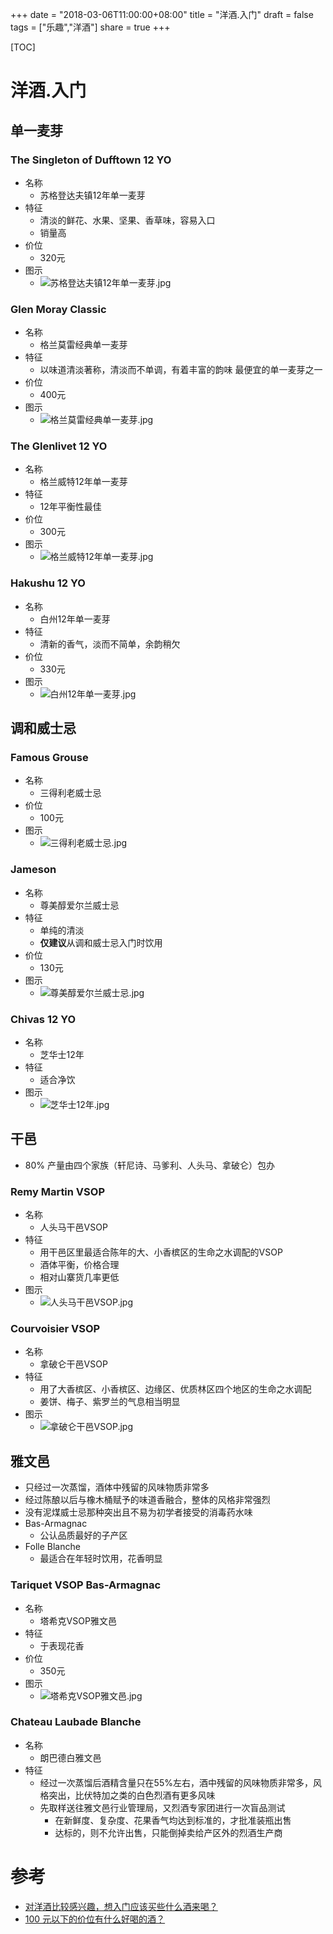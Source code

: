 +++
date = "2018-03-06T11:00:00+08:00"
title = "洋酒.入门"
draft = false
tags = ["乐趣","洋酒"]
share = true
+++

[TOC]

# 洋酒.入门
## 单一麦芽
### The Singleton of Dufftown 12 YO
- 名称
	- 苏格登达夫镇12年单一麦芽
- 特征
	- 清淡的鲜花、水果、坚果、香草味，容易入口
	- 销量高
- 价位
	- 320元
- 图示
	- ![苏格登达夫镇12年单一麦芽.jpg](http://otzm88f21.bkt.clouddn.com/6c6a4dfc-4df0-49f2-9e2f-9967c9986c47.jpg)

### Glen Moray Classic
- 名称
	- 格兰莫雷经典单一麦芽
- 特征
	- 以味道清淡著称，清淡而不单调，有着丰富的韵味
最便宜的单一麦芽之一
- 价位
	- 400元
- 图示
	- ![格兰莫雷经典单一麦芽.jpg](http://otzm88f21.bkt.clouddn.com/a0ec9cf4-2706-486f-a73c-611f8618ccc8.jpg)

### The Glenlivet 12 YO
- 名称
	- 格兰威特12年单一麦芽
- 特征
	- 12年平衡性最佳
- 价位
	- 300元
- 图示
	- ![格兰威特12年单一麦芽.jpg](http://otzm88f21.bkt.clouddn.com/841cf01b-479f-406d-a35f-4d50b438f95f.jpg)

### Hakushu 12 YO
- 名称
	- 白州12年单一麦芽
- 特征
	- 清新的香气，淡而不简单，余韵稍欠
- 价位
	- 330元
- 图示
	- ![白州12年单一麦芽.jpg](http://otzm88f21.bkt.clouddn.com/a5cc757e-89db-4c09-8369-078800afe8b6.jpg)

## 调和威士忌
### Famous Grouse
- 名称
	- 三得利老威士忌
- 价位
	- 100元
- 图示
	- ![三得利老威士忌.jpg](http://otzm88f21.bkt.clouddn.com/6a74113b-b093-40e1-b36e-8a72a291d7a9.jpg)

### Jameson
- 名称
	- 尊美醇爱尔兰威士忌
- 特征
	- 单纯的清淡
	- **仅建议**从调和威士忌入门时饮用
- 价位
	- 130元
- 图示
	- ![尊美醇爱尔兰威士忌.jpg](http://otzm88f21.bkt.clouddn.com/c6a6a13c-9a47-4daa-84a3-607ca096a172.jpg)

### Chivas 12 YO
- 名称
	- 芝华士12年
- 特征
	- 适合净饮
- 图示
	- ![芝华士12年.jpg](http://otzm88f21.bkt.clouddn.com/54b4de97-a427-45a8-9bb3-a48d00feb37e.jpg)

## 干邑
- 80% 产量由四个家族（轩尼诗、马爹利、人头马、拿破仑）包办

### Remy Martin VSOP
- 名称
	- 人头马干邑VSOP
- 特征
	- 用干邑区里最适合陈年的大、小香槟区的生命之水调配的VSOP
	- 酒体平衡，价格合理
	- 相对山寨货几率更低
- 图示
	- ![人头马干邑VSOP.jpg](http://otzm88f21.bkt.clouddn.com/6a47b5ba-9c9e-497f-95d7-7550f010fe95.jpg)

### Courvoisier VSOP
- 名称
	- 拿破仑干邑VSOP
- 特征
	- 用了大香槟区、小香槟区、边缘区、优质林区四个地区的生命之水调配
	- 姜饼、梅子、紫罗兰的气息相当明显
- 图示
	- ![拿破仑干邑VSOP.jpg](http://otzm88f21.bkt.clouddn.com/5fa85878-612e-477a-b540-3afd24f70087.jpg)

## 雅文邑
- 只经过一次蒸馏，酒体中残留的风味物质非常多
- 经过陈酿以后与橡木桶赋予的味道香融合，整体的风格非常强烈
- 没有泥煤威士忌那种突出且不易为初学者接受的消毒药水味
- Bas-Armagnac
	- 公认品质最好的子产区
- Folle Blanche
	- 最适合在年轻时饮用，花香明显

### Tariquet VSOP Bas-Armagnac
- 名称
	- 塔希克VSOP雅文邑
- 特征
	- 于表现花香
- 价位
	- 350元
- 图示
	- ![塔希克VSOP雅文邑.jpg](http://otzm88f21.bkt.clouddn.com/94cd4b6d-20ae-47f5-95e5-122935b445d6.jpg)

### Chateau Laubade Blanche
- 名称
	- 朗巴德白雅文邑
- 特征
	- 经过一次蒸馏后酒精含量只在55%左右，酒中残留的风味物质非常多，风格突出，比伏特加之类的白色烈酒有更多风味
	- 先取样送往雅文邑行业管理局，又烈酒专家团进行一次盲品测试
		- 在新鲜度、复杂度、花果香气均达到标准的，才批准装瓶出售
		- 达标的，则不允许出售，只能倒掉卖给产区外的烈酒生产商


# 参考
- [对洋酒比较感兴趣，想入门应该买些什么酒来喝？](https://www.zhihu.com/question/26700716)
- [100 元以下的价位有什么好喝的酒？](https://www.zhihu.com/question/23325996)
